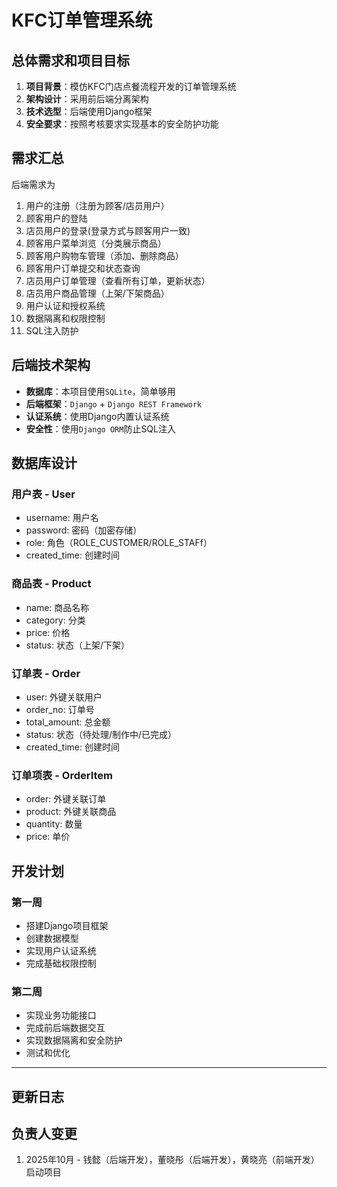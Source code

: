 # KFC订单管理系统

## 总体需求和项目目标

1. **项目背景**：模仿KFC门店点餐流程开发的订单管理系统
2. **架构设计**：采用前后端分离架构
3. **技术选型**：后端使用Django框架
4. **安全要求**：按照考核要求实现基本的安全防护功能

## 需求汇总

后端需求为

1. 用户的注册（注册为顾客/店员用户）
2. 顾客用户的登陆
3. 店员用户的登录(登录方式与顾客用户一致)
4. 顾客用户菜单浏览（分类展示商品）
5. 顾客用户购物车管理（添加、删除商品）
6. 顾客用户订单提交和状态查询
7. 店员用户订单管理（查看所有订单，更新状态）
8. 店员用户商品管理（上架/下架商品）
9. 用户认证和授权系统
10. 数据隔离和权限控制
11. SQL注入防护

## 后端技术架构

- **数据库**：本项目使用`SQLite`，简单够用
- **后端框架**：`Django` + `Django REST Framework`
- **认证系统**：使用Django内置认证系统
- **安全性**：使用`Django ORM`防止SQL注入

## 数据库设计

### 用户表 - User

- username: 用户名
- password: 密码（加密存储）
- role: 角色（ROLE_CUSTOMER/ROLE_STAFf）
- created_time: 创建时间

### 商品表 - Product

- name: 商品名称
- category: 分类
- price: 价格
- status: 状态（上架/下架）

### 订单表 - Order

- user: 外键关联用户
- order_no: 订单号
- total_amount: 总金额
- status: 状态（待处理/制作中/已完成）
- created_time: 创建时间

### 订单项表 - OrderItem

- order: 外键关联订单
- product: 外键关联商品
- quantity: 数量
- price: 单价

## 开发计划

### 第一周

- 搭建Django项目框架
- 创建数据模型
- 实现用户认证系统
- 完成基础权限控制

### 第二周

- 实现业务功能接口
- 完成前后端数据交互
- 实现数据隔离和安全防护
- 测试和优化

---

## 更新日志

## 负责人变更

1. 2025年10月 - 钱懿（后端开发），董晓彤（后端开发），黄晓亮（前端开发） 启动项目
